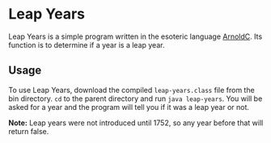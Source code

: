 # Leap Years

Leap Years is a simple program written in the esoteric language [ArnoldC](https://github.com/lhartikk/ArnoldC). Its function is to determine if a year is a leap year.

## Usage
To use Leap Years, download the compiled `leap-years.class` file from the bin directory. `cd` to the parent directory and run `java leap-years`. You will be asked for a year and the program will tell you if it was a leap year or not.

**Note:** Leap years were not introduced until 1752, so any year before that will return false.
